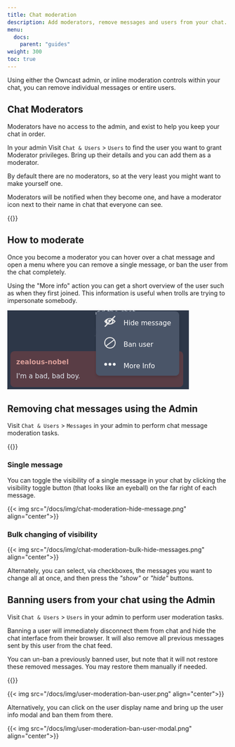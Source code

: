 ```yaml
---
title: Chat moderation
description: Add moderators, remove messages and users from your chat.
menu:
  docs:
    parent: "guides"
weight: 300
toc: true
---
```


Using either the Owncast admin, or inline moderation controls within your chat, you can remove individual messages or entire users.

## Chat Moderators

Moderators have no access to the admin, and exist to help you keep your chat in order.

In your admin Visit `Chat & Users` > `Users` to find the user you want to grant Moderator privileges.
Bring up their details and you can add them as a moderator.

By default there are no moderators, so at the very least you might want to make yourself one.

Moderators will be notified when they become one, and have a moderator icon next to their name in chat
that everyone can see.

{{<versionsupport feature="Moderation" version="0.0.11">}}


## How to moderate

Once you become a moderator you can hover over a chat message and open a menu where you can remove a single message,
or ban the user from the chat completely.

Using the "More info" action you can get a short overview of the user such as when they first joined. This information
is useful when trolls are trying to impersonate somebody.

<img src="/images/moderator-menu.png"/>

## Removing chat messages using the Admin

Visit `Chat & Users` > `Messages` in your admin to perform chat message moderation tasks.

{{<versionsupport feature="Chat message moderation" version="0.0.5">}}

### Single message

You can toggle the visibility of a single message in your chat by clicking the visibility toggle button (that looks like an eyeball) on the far right of each message.

{{< img src="/docs/img/chat-moderation-hide-message.png" align="center">}}

### Bulk changing of visibility

{{< img src="/docs/img/chat-moderation-bulk-hide-messages.png" align="center">}}

Alternately, you can select, via checkboxes, the messages you want to change all at once, and then press the _"show"_ or _"hide"_ buttons.

## Banning users from your chat using the Admin

Visit `Chat & Users` > `Users` in your admin to perform user moderation tasks.

Banning a user will immediately disconnect them from chat and hide the chat interface from their browser. It will also remove all previous messages sent by this user from the chat feed.

You can un-ban a previously banned user, but note that it will not restore these removed messages. You may restore them manually if needed.

{{<versionsupport feature="Chat user moderation" version="0.0.8">}}

{{< img src="/docs/img/user-moderation-ban-user.png" align="center">}}

Alternatively, you can click on the user display name and bring up the user info modal and ban them from there.

{{< img src="/docs/img/user-moderation-ban-user-modal.png" align="center">}}
